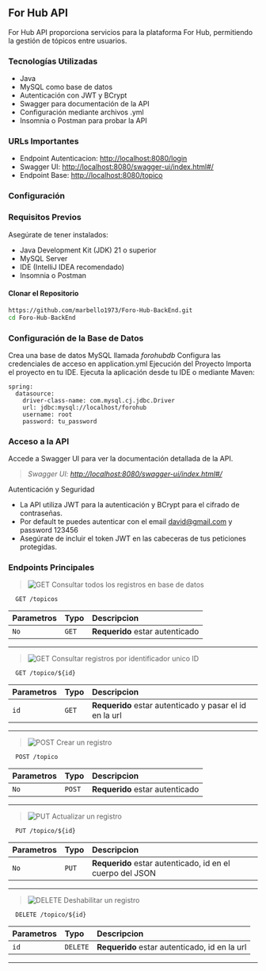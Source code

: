 ## For Hub API
For Hub API proporciona servicios para la plataforma For Hub, permitiendo la gestión de tópicos entre usuarios.

### Tecnologías Utilizadas
- Java
- MySQL como base de datos
- Autenticación con JWT y BCrypt
- Swagger para documentación de la API
- Configuración mediante archivos .yml
- Insomnia o Postman para probar la API

### URLs Importantes
- Endpoint Autenticacion: [http://localhost:8080/login](http://localhost:8080/login)
- Swagger UI: [http://localhost:8080/swagger-ui/index.html#/](http://localhost:8080/swagger-ui/index.html#/)
- Endpoint Base: [http://localhost:8080/topico](http://localhost:8080/topico)

### Configuración

### Requisitos Previos
Asegúrate de tener instalados:
- Java Development Kit (JDK) 21 o superior
- MySQL Server
- IDE (IntelliJ IDEA recomendado)
- Insomnia o Postman

#### Clonar el Repositorio
```bash
https://github.com/marbello1973/Foro-Hub-BackEnd.git
cd Foro-Hub-BackEnd
```
### Configuración de la Base de Datos
Crea una base de datos MySQL llamada _forohubdb_
Configura las credenciales de acceso en application.yml
Ejecución del Proyecto
Importa el proyecto en tu IDE.
Ejecuta la aplicación desde tu IDE o mediante Maven:
```
spring:
  datasource:
    driver-class-name: com.mysql.cj.jdbc.Driver
    url: jdbc:mysql://localhost/forohub
    username: root
    password: tu_password
```
### Acceso a la API
Accede a Swagger UI para ver la documentación detallada de la API.
> _Swagger UI: [http://localhost:8080/swagger-ui/index.html#/](http://localhost:8080/swagger-ui/index.html#/)_

Autenticación y Seguridad
* La API utiliza JWT para la autenticación y BCrypt para el cifrado de contraseñas. 
* Por default te puedes autenticar con el email david@gmail.com y password 123456
* Asegúrate de incluir el token JWT en las cabeceras de tus peticiones protegidas.


### Endpoints Principales

> ![GET](https://img.shields.io/badge/metodo-GET-yellow.svg)
Consultar todos los registros en base de datos
```http
  GET /topicos
```
| Parametros | Typo     | Descripcion               |
| :-------- | :------- | :------------------------- |
| `No` | `GET` | **Requerido** estar autenticado |
---
> ![GET](https://img.shields.io/badge/metodo-GET-green.svg)
Consultar registros por identificador unico ID
```http
  GET /topico/${id}
```
| Parametros | Typo     | Descripcion                       |
| :-------- | :------- | :-------------------------------- |
| `id`      | `GET` | **Requerido** estar autenticado y pasar el id en la url |
---
> ![POST](https://img.shields.io/badge/metodo-POST-blue.svg) 
Crear un registro  
```http
  POST /topico
```
| Parametros | Typo     | Descripcion                       |
| :-------- | :------- | :-------------------------------- |
| `No`      | `POST` | **Requerido** estar autenticado    |
---
> ![PUT](https://img.shields.io/badge/metodo-PUT-1abc9c.svg) 
Actualizar un registro
```http
  PUT /topico/${id}
```
| Parametros | Typo     | Descripcion                       |
| :-------- | :------- | :-------------------------------- |
| `No`      | `PUT` | **Requerido** estar autenticado, id en el cuerpo del JSON |
---
> ![DELETE](https://img.shields.io/badge/metodo-DELETE-red.svg)
Deshabilitar un registro
```http
  DELETE /topico/${id}
```
| Parametros | Typo     | Descripcion                       |
| :-------- | :------- | :-------------------------------- |
| `id`      | `DELETE` | **Requerido** estar autenticado, id en la url |
___






  

